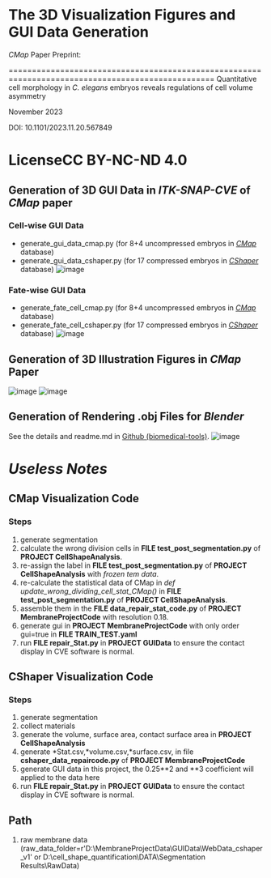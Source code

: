 # The 3D Visualization Figures and GUI Data Generation

*CMap* Paper Preprint:

==================================================================================================
Quantitative cell morphology in *C. elegans* embryos reveals regulations of cell volume asymmetry

November 2023

DOI: 10.1101/2023.11.20.567849

LicenseCC BY-NC-ND 4.0
==================================================================================================


## Generation of 3D GUI Data in *ITK-SNAP-CVE* of *CMap* paper

### Cell-wise GUI Data
* generate_gui_data_cmap.py (for 8+4 uncompressed embryos in [*CMap*](https://doi.org/10.1101/2023.11.20.567849) database)
* generate_gui_data_cshaper.py (for 17 compressed embryos in [*CShaper*](https://www.nature.com/articles/s41467-020-19863-x) database)
![image](https://github.com/chiellini/GUIData/assets/26183529/247c9e43-22a0-4244-9da1-cdb0f4cb10d7)


### Fate-wise GUI Data
* generate_fate_cell_cmap.py (for 8+4 uncompressed embryos in [*CMap*](https://doi.org/10.1101/2023.11.20.567849) database)
* generate_fate_cell_cshaper.py (for 17 compressed embryos in [*CShaper*](https://www.nature.com/articles/s41467-020-19863-x) database)
![image](https://github.com/chiellini/GUIData/assets/26183529/c8a4650a-c6ee-4c5f-aa09-b782f9f84d63)


## Generation of 3D Illustration Figures in *CMap* Paper

![image](https://github.com/chiellini/GUIData/assets/26183529/451b7a20-a050-4ca3-9282-c1ec2aa7e5fb)
![image](https://github.com/chiellini/GUIData/assets/26183529/42c24ac1-3c66-4a7f-8c5d-39213e92918d)



## Generation of Rendering .obj Files for *Blender*
See the details and readme.md in [Github (biomedical-tools)](https://github.com/cao13jf/bioimage-tools).
![image](https://github.com/chiellini/GUIData/assets/26183529/c552a9fc-adb5-44c1-9c91-3cc362fef11d)


# *Useless Notes*


## CMap Visualization Code

### Steps 
1. generate segmentation
2. calculate the wrong division cells in **FILE test_post_segmentation.py** of **PROJECT CellShapeAnalysis**.
3. re-assign the label in **FILE test_post_segmentation.py** of **PROJECT CellShapeAnalysis** with  *frozen tem data*.
4. re-calculate the statistical data of CMap in *def update_wrong_dividing_cell_stat_CMap()* in **FILE test_post_segmentation.py** of **PROJECT CellShapeAnalysis**.
5. assemble them in the **FILE data_repair_stat_code.py** of **PROJECT MembraneProjectCode** with resolution 0.18.
6. generate gui in **PROJECT MembraneProjectCode** with only order gui=true in **FILE TRAIN_TEST.yaml**
7. run **FILE repair_Stat.py** in **PROJECT GUIData** to ensure the contact display in CVE software is normal.



## CShaper Visualization Code
### Steps
1. generate segmentation
2. collect materials
3. generate the volume, surface area, contact surface area in **PROJECT CellShapeAnalysis**
4. generate \*Stat.csv,\*volume.csv,\*surface.csv, in file **cshaper_data_repaircode.py** of **PROJECT MembraneProjectCode**
5. generate GUI data in this project, the 0.25**2 and **3 coefficient will applied to the data here
6. run **FILE repair_Stat.py** in **PROJECT GUIData** to ensure the contact display in CVE software is normal.

## Path
1. raw membrane data (raw_data_folder=r'D:\MembraneProjectData\GUIData\WebData_cshaper_v1'
 or D:\cell_shape_quantification\DATA\Segmentation Results\RawData)
